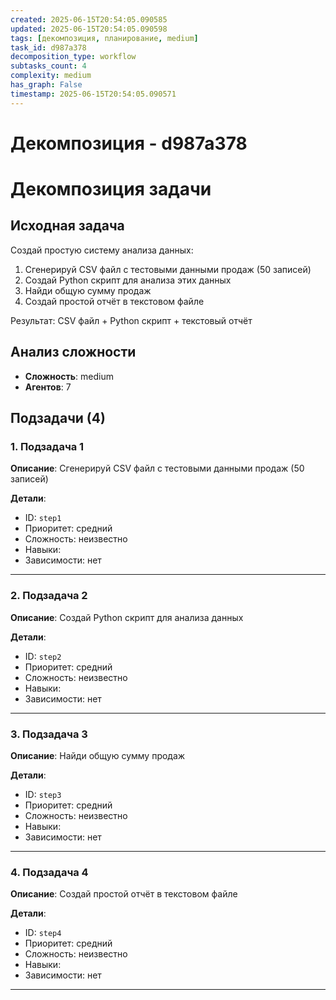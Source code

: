 ```yaml
---
created: 2025-06-15T20:54:05.090585
updated: 2025-06-15T20:54:05.090598
tags: [декомпозиция, планирование, medium]
task_id: d987a378
decomposition_type: workflow
subtasks_count: 4
complexity: medium
has_graph: False
timestamp: 2025-06-15T20:54:05.090571
---
```


# Декомпозиция - d987a378

# Декомпозиция задачи

## Исходная задача

Создай простую систему анализа данных:

1. Сгенерируй CSV файл с тестовыми данными продаж (50 записей)
2. Создай Python скрипт для анализа этих данных
3. Найди общую сумму продаж
4. Создай простой отчёт в текстовом файле

Результат: CSV файл + Python скрипт + текстовый отчёт
        

## Анализ сложности
- **Сложность**: medium
- **Агентов**: 7

## Подзадачи (4)

### 1. Подзадача 1

**Описание**: Сгенерируй CSV файл с тестовыми данными продаж (50 записей)

**Детали**:
- ID: `step1`
- Приоритет: средний
- Сложность: неизвестно
- Навыки: 
- Зависимости: нет

---

### 2. Подзадача 2

**Описание**: Создай Python скрипт для анализа данных

**Детали**:
- ID: `step2`
- Приоритет: средний
- Сложность: неизвестно
- Навыки: 
- Зависимости: нет

---

### 3. Подзадача 3

**Описание**: Найди общую сумму продаж

**Детали**:
- ID: `step3`
- Приоритет: средний
- Сложность: неизвестно
- Навыки: 
- Зависимости: нет

---

### 4. Подзадача 4

**Описание**: Создай простой отчёт в текстовом файле

**Детали**:
- ID: `step4`
- Приоритет: средний
- Сложность: неизвестно
- Навыки: 
- Зависимости: нет

---

